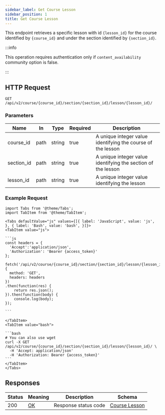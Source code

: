 ```yaml
---
sidebar_label: Get Course Lesson
sidebar_position: 1
title: Get Course Lesson
---
```


This endpoint retrieves a specific lesson with id `{lesson_id}` for the course identified by `{course_id}` and under the
section identified by `{section_id}`.

:::info

This operation requires authentication only if `content_availability` community option is false.

:::

## HTTP Request

`GET /api/v2/course/{course_id}/section/{section_id}/lesson/{lesson_id}/`

### Parameters

| Name       | In   | Type   | Required | Description                                                  |
|------------|------|--------|----------|--------------------------------------------------------------|
| course_id  | path | string | true     | A unique integer value identifying the course of the lesson  |
| section_id | path | string | true     | A unique integer value identifying the section of the lesson |
| lesson_id  | path | string | true     | A unique integer value identifying the lesson                |

### Example Request

````mdx-code-block
import Tabs from '@theme/Tabs';
import TabItem from '@theme/TabItem';

<Tabs defaultValue="js" values={[{ label: 'JavaScript', value: 'js', }, { label: 'Bash', value: 'bash', }]}>
<TabItem value="js">

```js
const headers = {
  'Accept':'application/json',
  'Authorization': 'Bearer {access_token}'
};

fetch('/api/v2/course/{course_id}/section/{section_id}/lesson/{lesson_id}/',
{
  method: 'GET',
  headers: headers
})
.then(function(res) {
    return res.json();
}).then(function(body) {
    console.log(body);
});

```

</TabItem>
<TabItem value="bash">

```bash
# You can also use wget
curl -X GET /api/v2/course/{course_id}/section/{section_id}/lesson/{lesson_id}/ \
  -H 'Accept: application/json'
  -H 'Authorization: Bearer {access_token}'
```
</TabItem>
</Tabs>
````

## Responses

| Status | Meaning                                                 | Description          | Schema                                                       |
|--------|---------------------------------------------------------|----------------------|--------------------------------------------------------------|
| 200    | [OK](https://tools.ietf.org/html/rfc7231#section-6.3.1) | Response status code | [Course Lesson](/docs/apireference/v2/schemas/course_lesson) |
